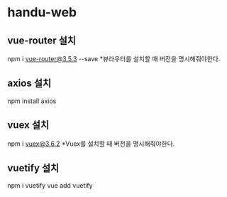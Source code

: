 # handu-web

## vue-router 설치
npm i vue-router@3.5.3 --save
*뷰라우터를 설치할 때 버전을 명시해줘야한다.

## axios 설치
npm install axios

## vuex 설치
npm i vuex@3.6.2
*Vuex를 설치할 때 버전을 명시해줘야한다.

## vuetify 설치
npm i vuetify
vue add vuetify

